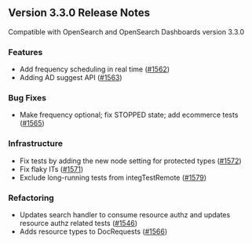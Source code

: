 ## Version 3.3.0 Release Notes

Compatible with OpenSearch and OpenSearch Dashboards version 3.3.0

### Features
* Add frequency scheduling in real time ([#1562](https://github.com/opensearch-project/anomaly-detection/pull/1562))
* Adding AD suggest API ([#1563](https://github.com/opensearch-project/anomaly-detection/pull/1563))

### Bug Fixes
* Make frequency optional; fix STOPPED state; add ecommerce tests ([#1565](https://github.com/opensearch-project/anomaly-detection/pull/1565))

### Infrastructure
- Fix tests by adding the new node setting for protected types ([#1572](https://github.com/opensearch-project/anomaly-detection/pull/1572))
- Fix flaky ITs ([#1571](https://github.com/opensearch-project/anomaly-detection/pull/1571))
- Exclude long-running tests from integTestRemote ([#1579](https://github.com/opensearch-project/anomaly-detection/pull/1579))

### Refactoring
* Updates search handler to consume resource authz and updates resource authz related tests ([#1546](https://github.com/opensearch-project/anomaly-detection/pull/1546))
* Adds resource types to DocRequests ([#1566](https://github.com/opensearch-project/anomaly-detection/pull/1566))